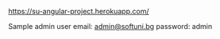 https://su-angular-project.herokuapp.com/

Sample admin user
email: admin@softuni.bg
password: admin
